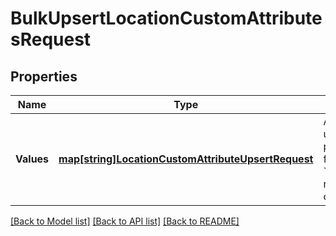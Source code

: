 # BulkUpsertLocationCustomAttributesRequest

## Properties
Name | Type | Description | Notes
------------ | ------------- | ------------- | -------------
**Values** | [**map[string]LocationCustomAttributeUpsertRequest**](LocationCustomAttributeUpsertRequest.md) | A map containing 1 to 25 individual upsert requests. For each request, provide an arbitrary ID that is unique for this &#x60;BulkUpsertLocationCustomAttributes&#x60; request and the information needed to create or update a custom attribute. | [default to null]

[[Back to Model list]](../README.md#documentation-for-models) [[Back to API list]](../README.md#documentation-for-api-endpoints) [[Back to README]](../README.md)

